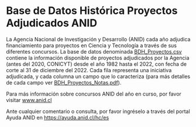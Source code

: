 # Base de Datos Histórica Proyectos Adjudicados ANID
La Agencia Nacional de Investigación y Desarrollo (ANID) cada año adjudica financiamiento para proyectos en Ciencia y Tecnología a través de sus diferentes concursos. La base de datos denominada [BDH_Proyectos.csv](https://github.com/ANID-GITHUB/Historico-de-Proyectos-Adjudicados/blob/da63cab4fa424eaaac2a108b0582c83fa4f229c1/BDH_Proyectos.csv) contiene la información disponible de proyectos adjudicados por la Agencia (antes del 2020, CONICYT) desde el año 1982 hasta el 2022, con fecha de corte al 31 de diciembre del 2022. Cada fila representa una iniciativa adjudicada, y cada columna un campo que lo caracteriza (para más detalles de cada campo ver [BDH_Proyectos_Notas.pdf](https://github.com/ANID-GITHUB/Historico-de-Proyectos-Adjudicados/blob/3f2bb98df52706fa9dd46b10bbc36cbb2573b8fc/BDH_Proyectos_Notas.pdf)).


Para más información sobre concursos ANID del año en curso, por favor visitar www.anid.cl

Ante cualquier comentario o consulta, por favor ingréselo a través del portal Ayuda ANID en https://ayuda.anid.cl/hc/es 
